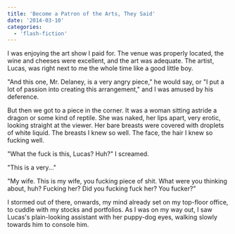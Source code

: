 ```yaml
---
title: 'Become a Patron of the Arts, They Said'
date: '2014-03-10'
categories:
  - 'flash-fiction'
---
```


I was enjoying the art show I paid for. The venue was properly located, the wine
and cheeses were excellent, and the art was adequate. The artist, Lucas, was
right next to me the whole time like a good little boy.

<!-- truncate -->


"And this one, Mr. Delaney, is a very angry piece," he would say, or "I put a
lot of passion into creating this arrangement," and I was amused by his
deference.

But then we got to a piece in the corner. It was a woman sitting astride a
dragon or some kind of reptile. She was naked, her lips apart, very erotic,
looking straight at the viewer. Her bare breasts were covered with droplets of
white liquid. The breasts I knew so well. The face, the hair I knew so fucking
well.

"What the fuck is this, Lucas? Huh?" I screamed.

"This is a very..."

"My wife. This is my wife, you fucking piece of shit. What were you thinking
about, huh? Fucking her? Did you fucking fuck her? You fucker?"

I stormed out of there, onwards, my mind already set on my top-floor office, to
cuddle with my stocks and portfolios. As I was on my way out, I saw Lucas's
plain-looking assistant with her puppy-dog eyes, walking slowly towards him to
console him.
